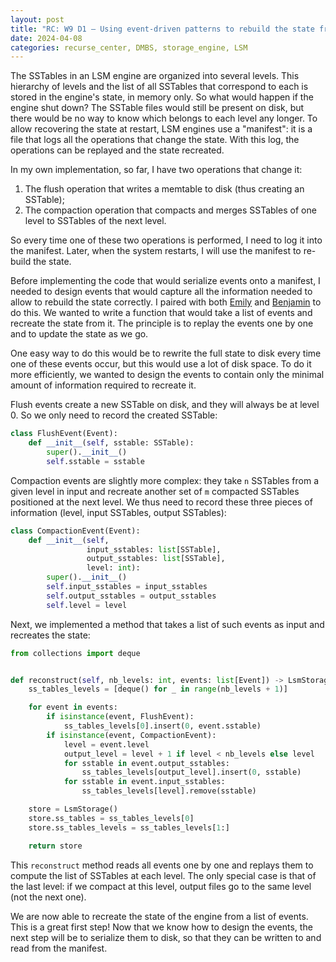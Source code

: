 ```yaml
---
layout: post
title: "RC: W9 D1 — Using event-driven patterns to rebuild the state from a manifest"
date: 2024-04-08
categories: recurse_center, DMBS, storage_engine, LSM
---
```



The SSTables in an LSM engine are organized into several levels.
This hierarchy of levels and the list of all SSTables that correspond to each is stored in the engine's state, in
memory only.
So what would happen if the engine shut down?
The SSTable files would still be present on disk, but there would be no way to know which belongs to each level any
longer.
To allow recovering the state at restart, LSM engines use a "manifest": it is a file that logs all the operations that
change the state.
With this log, the operations can be replayed and the state recreated.

In my own implementation, so far, I have two operations that change it:

1. The flush operation that writes a memtable to disk (thus creating an SSTable);
2. The compaction operation that compacts and merges SSTables of one level to SSTables of the next level.

So every time one of these two operations is performed, I need to log it into the manifest.
Later, when the system restarts, I will use the manifest to re-build the state.

Before implementing the code that would serialize events onto a manifest, I needed to design events that would capture
all the information needed to allow to rebuild the state correctly.
I paired with both [Emily](https://github.com/emilyvomacka) and [Benjamin](https://benjaminarnav.com/) to do this.
We wanted to write a function that would take a list of events and recreate the state from it.
The principle is to replay the events one by one and to update the state as we go.

One easy way to do this would be to rewrite the full state to disk every time one of these events occur, but this would
use a lot of disk space.
To do it more efficiently, we wanted to design the events to contain only the minimal amount of information required to
recreate it.

Flush events create a new SSTable on disk, and they will always be at level 0.
So we only need to record the created SSTable:

```python
class FlushEvent(Event):
    def __init__(self, sstable: SSTable):
        super().__init__()
        self.sstable = sstable
```

Compaction events are slightly more complex: they take `n` SSTables from a given level in input and recreate another set
of `m` compacted SSTables positioned at the next level. We thus need to record these three pieces of information (level,
input SSTables, output SSTables):

```python
class CompactionEvent(Event):
    def __init__(self,
                 input_sstables: list[SSTable],
                 output_sstables: list[SSTable],
                 level: int):
        super().__init__()
        self.input_sstables = input_sstables
        self.output_sstables = output_sstables
        self.level = level
```

Next, we implemented a method that takes a list of such events as input and recreates the state:

```python
from collections import deque


def reconstruct(self, nb_levels: int, events: list[Event]) -> LsmStorage:
    ss_tables_levels = [deque() for _ in range(nb_levels + 1)]

    for event in events:
        if isinstance(event, FlushEvent):
            ss_tables_levels[0].insert(0, event.sstable)
        if isinstance(event, CompactionEvent):
            level = event.level
            output_level = level + 1 if level < nb_levels else level
            for sstable in event.output_sstables:
                ss_tables_levels[output_level].insert(0, sstable)
            for sstable in event.input_sstables:
                ss_tables_levels[level].remove(sstable)

    store = LsmStorage()
    store.ss_tables = ss_tables_levels[0]
    store.ss_tables_levels = ss_tables_levels[1:]

    return store
```

This `reconstruct` method reads all events one by one and replays them to compute the list of SSTables at each level.
The only special case is that of the last level: if we compact at this level, output files go to the same level (not the
next one).

We are now able to recreate the state of the engine from a list of events. This is a great first step!
Now that we know how to design the events, the next step will be to serialize them to disk, so that they can be written
to and read from the manifest.
